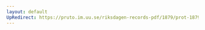 ```yaml
---
layout: default
UpRedirect: https://pruto.im.uu.se/riksdagen-records-pdf/1879/prot-1879--ak--048/prot-1879--ak--048_009.pdf
---
```

